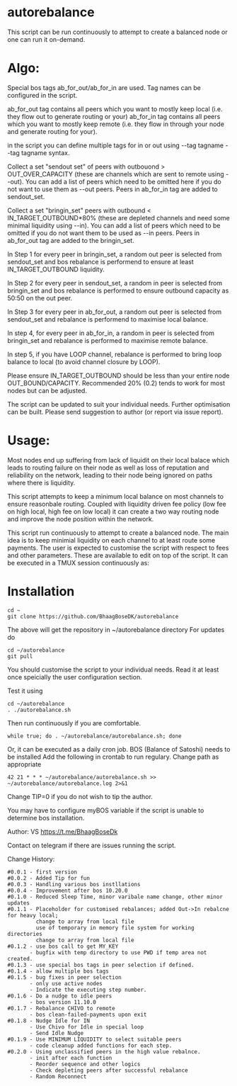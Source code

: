 # autorebalance
	
This script can be run continuously to attempt to create a balanced node or one can run it on-demand.

# Algo:

Special bos tags ab_for_out/ab_for_in are used. Tag names can be configured in the script.

ab_for_out tag contains all peers which you want to mostly keep local (i.e. they flow out to generate routing or your)
ab_for_in tag contains all peers which you want to mostly keep remote (i.e. they flow in through your node and generate routing for your).

in the script you can define multiple tags for in or out using --tag tagname --tag tagname syntax.

Collect a set "sendout set" of peers with outbouond > OUT_OVER_CAPACITY (these are channels which are sent to remote using --out). You can add a list of peers which need to be omitted here if you do not want to use them as --out peers. Peers in ab_for_in tag are added to sendout_set.  

Collect a set "bringin_set" peers with outbound < IN_TARGET_OUTBOUND*80% (these are depleted channels and need some minimal liquidity using --in). You can add a list of peers which need to be omitted if you do not want them to be used as --in peers. Peers in ab_for_out tag are added to the bringin_set.

In Step 1 for every peer in bringin_set, a random out peer is selected from sendout_set and bos rebalance is performend to ensure at least IN_TARGET_OUTBOUND liquidity.

In Step 2 for every peer in sendout_set, a random in peer is selected from bringin_set and bos rebalance is performed to ensure outbound capacity as 50:50 on the out peer.

In Step 3 for every peer in ab_for_out, a random out peer is selected from sendout_set and rebalance is performend to maximise local balance.

In step 4, for every peer in ab_for_in, a random in peer is selected from bringin_set and rebalance is performed to maximise remote balance.

In step 5, if you have LOOP channel, rebalance is performed to bring loop balance to local (to avoid channel closure by LOOP).

Please ensure IN_TARGET_OUTBOUND should be less than your entire node OUT_BOUND/CAPACITY. Recommended 20% (0.2) tends to work for most nodes but can be adjusted.

The script can be updated to suit your individual needs. Further optimisation can be built. Please send suggestion to author (or report via issue report).

# Usage:

Most nodes end up suffering from lack of liquidit on their local balace which leads to routing failure on their node as well as loss of reputation and reliability on the network, leading to their node being ignored on paths where there is liquidity.

This script attempts to keep a minimum local balance on most channels to ensure reasonbale routing. Coupled with liquidity driven fee policy (low fee on high local, high fee on low local) it can create a two way routing node and improve the node position within the network.

This script run continuously to attempt to create a balanced node. The main idea is to keep minimial liquidity on each channel to at least route some payments. The user is expected to customise the script with respect to fees and other parameters. These are available to edit on top of the script.  It can be executed in a TMUX session continuously as:

# Installation
```
cd ~
git clone https://github.com/BhaagBoseDK/autorebalance
```


The above will get the repository in ~/autorebalance directory
For updates do 

```
cd ~/autorebalance
git pull
```
You should customise the script to your individual needs. Read it at least once speicially the user configuration section.

Test it using

```
cd ~/autorebalance
. ./autorebalance.sh 
```
Then run continuously if you are comfortable.
	
```
while true; do . ~/autorebalance/autorebalance.sh; done
```  
  
Or, it can be executed as a daily cron job. BOS (Balance of Satoshi) needs to be installed Add the following in crontab to run regulary. Change path as appropriate

```
42 21 * * * ~/autorebalance/autorebalance.sh >> ~/autorebalance/autorebalance.log 2>&1
```

Change TIP=0 if you do not wish to tip the author.

You may have to configure myBOS variable if the script is unable to determine bos installation.

Author:  VS https://t.me/BhaagBoseDk 

Contact on telegram if there are issues running the script.

Change History:
```	
#0.0.1 - first version
#0.0.2 - Added Tip for fun
#0.0.3 - Handling various bos instllations
#0.0.4 - Improvement after bos 10.20.0
#0.1.0 - Reduced Sleep Time, minor varibale name change, other minor updates
#0.1.1 - Placeholder for customised rebalances; added Out->In rebalcne for heavy local;
         change to array from local file
         use of temporary in memory file system for working directories
         change to array from local file
#0.1.2 - use bos call to get MY_KEY
       - bugfix with temp directory to use PWD if temp area not created.
#0.1.3 - use special bos tags in peer selection if defined.
#0.1.4 - allow multiple bos tags
#0.1.5 - bug fixes in peer selection
       - only use active nodes
       - Indicate the executing step number.
#0.1.6 - Do a nudge to idle peers
       - bos version 11.10.0
#0.1.7 - Rebalance CHIVO to remote
       - bos clean-failed-payments upon exit
#0.1.8 - Nudge Idle for IN
       - Use Chivo for Idle in special loop
       - Send Idle Nudge
#0.1.9 - Use MINIMUM LIQUIDITY to select suitable peers
       - code cleanup added functions for each step.
#0.2.0 - Using unclassified peers in the high value rebalnce.
       - init after each function
       - Reorder sequence and other logics
       - Check depleting peers after successful rebalance
       - Random Reconnect
```
